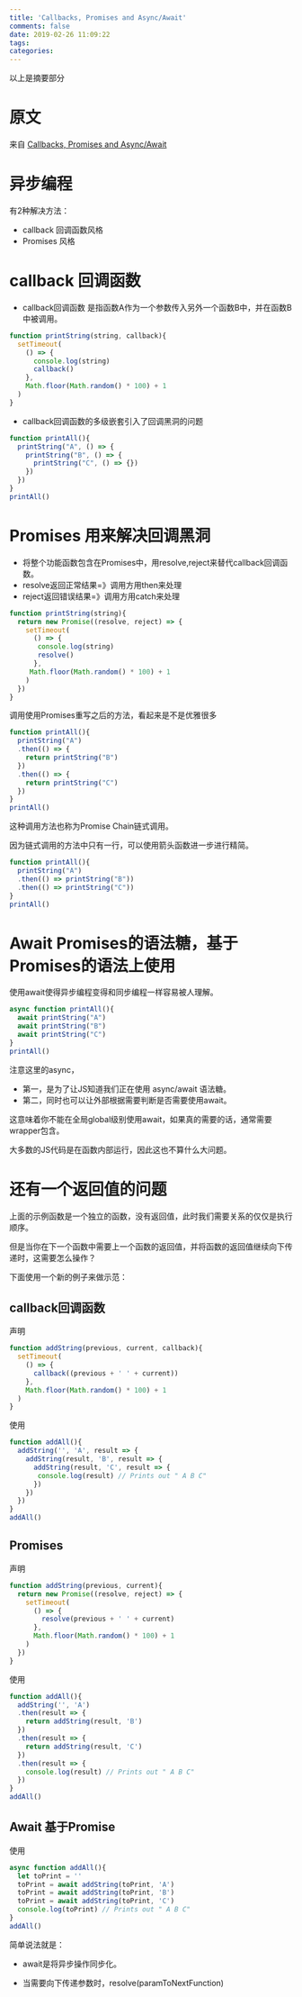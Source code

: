 ```yaml
---
title: 'Callbacks, Promises and Async/Await'
comments: false
date: 2019-02-26 11:09:22
tags:
categories:
---
```


以上是摘要部分
<!--more-->

# 原文

来自 [Callbacks, Promises and Async/Await](https://medium.com/front-end-weekly/callbacks-promises-and-async-await-ad4756e01d90)

# 异步编程

有2种解决方法：

* callback 回调函数风格
* Promises 风格

# callback 回调函数

* callback回调函数 是指函数A作为一个参数传入另外一个函数B中，并在函数B中被调用。

```js
function printString(string, callback){
  setTimeout(
    () => {
      console.log(string)
      callback()
    },
    Math.floor(Math.random() * 100) + 1
  )
}
```

* callback回调函数的多级嵌套引入了回调黑洞的问题

```js
function printAll(){
  printString("A", () => {
    printString("B", () => {
      printString("C", () => {})
    })
  })
}
printAll()
```

# Promises 用来解决回调黑洞

* 将整个功能函数包含在Promises中，用resolve,reject来替代callback回调函数。
* resolve返回正常结果=》调用方用then来处理
* reject返回错误结果=》调用方用catch来处理

```js
function printString(string){
  return new Promise((resolve, reject) => {
    setTimeout(
      () => {
       console.log(string)
       resolve()
      },
     Math.floor(Math.random() * 100) + 1
    )
  })
}
```

调用使用Promises重写之后的方法，看起来是不是优雅很多

```js
function printAll(){
  printString("A")
  .then(() => {
    return printString("B")
  })
  .then(() => {
    return printString("C")
  })
}
printAll()
```

这种调用方法也称为Promise Chain链式调用。

因为链式调用的方法中只有一行，可以使用箭头函数进一步进行精简。

```js
function printAll(){
  printString("A")
  .then(() => printString("B"))
  .then(() => printString("C"))
}
printAll()
```

# Await Promises的语法糖，基于Promises的语法上使用

使用await使得异步编程变得和同步编程一样容易被人理解。

```js
async function printAll(){
  await printString("A")
  await printString("B")
  await printString("C")
}
printAll()
```

注意这里的async，

* 第一，是为了让JS知道我们正在使用 async/await 语法糖。
* 第二，同时也可以让外部根据需要判断是否需要使用await。

这意味着你不能在全局global级别使用await，如果真的需要的话，通常需要wrapper包含。

大多数的JS代码是在函数内部运行，因此这也不算什么大问题。

# 还有一个返回值的问题

上面的示例函数是一个独立的函数，没有返回值，此时我们需要关系的仅仅是执行顺序。

但是当你在下一个函数中需要上一个函数的返回值，并将函数的返回值继续向下传递时，这需要怎么操作？

下面使用一个新的例子来做示范：

## callback回调函数

声明

```js
function addString(previous, current, callback){
  setTimeout(
    () => {
      callback((previous + ' ' + current))
    },
    Math.floor(Math.random() * 100) + 1
  )
}
```

使用

```js
function addAll(){
  addString('', 'A', result => {
    addString(result, 'B', result => {
      addString(result, 'C', result => {
       console.log(result) // Prints out " A B C"
      })
    })
  })
}
addAll()
```

## Promises

声明

```js
function addString(previous, current){
  return new Promise((resolve, reject) => {
    setTimeout(
      () => {
        resolve(previous + ' ' + current)
      },
      Math.floor(Math.random() * 100) + 1
    )
  })
}
```

使用

```js
function addAll(){  
  addString('', 'A')
  .then(result => {
    return addString(result, 'B')
  })
  .then(result => {
    return addString(result, 'C')
  })
  .then(result => {
    console.log(result) // Prints out " A B C"
  })
}
addAll()
```

## Await 基于Promise

使用

```js
async function addAll(){
  let toPrint = ''
  toPrint = await addString(toPrint, 'A')
  toPrint = await addString(toPrint, 'B')
  toPrint = await addString(toPrint, 'C')
  console.log(toPrint) // Prints out " A B C"
}
addAll()
```

简单说法就是：

* await是将异步操作同步化。

* 当需要向下传递参数时，resolve(paramToNextFunction)